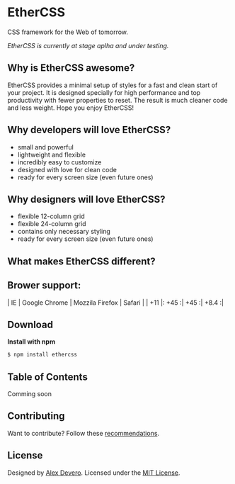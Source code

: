 # EtherCSS
CSS framework for the Web of tomorrow.

_EtherCSS is currently at stage aplha and under testing._

## Why is EtherCSS awesome?
EtherCSS provides a minimal setup of styles for a fast and clean start of your project. It is designed specially for high performance and top productivity with fewer properties to reset. The result is much cleaner code and less weight. Hope you enjoy EtherCSS!

## Why developers will love EtherCSS?
- small and powerful
- lightweight and flexible
- incredibly easy to customize
- designed with love for clean code
- ready for every screen size (even future ones)

## Why designers will love EtherCSS?
- flexible 12-column grid
- flexible 24-column grid
- contains only necessary styling
- ready for every screen size (even future ones)

## What makes EtherCSS different?

## Brower support:
| IE | Google Chrome | Mozzila Firefox | Safari |
| +11 |: +45 :|  +45 :| +8.4 :|

## Download
**Install with npm**
```sh
$ npm install ethercss
```

<!-- Todo:
**Install with Bower**
```sh
$ bower install ethercss
```
-->

## Table of Contents
Comming soon
<!-- Todo:
- [Getting Started](https://github.com/alexdevero/EtherCSS#getting-started)
- [Typography](https://github.com/alexdevero/EtherCSS#typography)
- [Blockquotes](https://github.com/alexdevero/EtherCSS#blockquotes)
- [Buttons](https://github.com/alexdevero/EtherCSS#buttons)
- [Lists](https://github.com/alexdevero/EtherCSS#lists)
- [Forms](https://github.com/alexdevero/EtherCSS#forms)
- [Tables](https://github.com/alexdevero/EtherCSS#tables)
- [Grids](https://github.com/alexdevero/EtherCSS#grids)
- [Codes](https://github.com/alexdevero/EtherCSS#codes)
- [Utilities](https://github.com/alexdevero/EtherCSS#utilities)
- [Tips](https://github.com/alexdevero/EtherCSS#tips)
- [Browser Support](https://github.com/alexdevero/EtherCSS#browser-support)
- [Examples](https://github.com/alexdevero/EtherCSS#examples) -->

## Contributing
Want to contribute? Follow these [recommendations](https://github.com/alexdevero/EtherCSS/blob/master/contributing.md).

## License
Designed by [Alex Devero](http://www.alexdevero.com). Licensed under the [MIT License](https://github.com/alexdevero/EtherCSS/blob/master/LICENSE.md).
